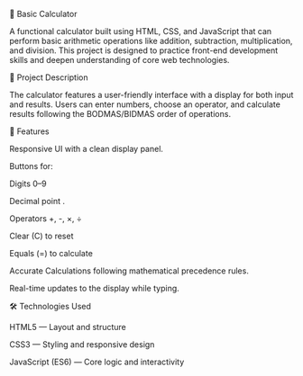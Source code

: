 🧮 Basic Calculator

A functional calculator built using HTML, CSS, and JavaScript that can perform basic arithmetic operations like addition, subtraction, multiplication, and division.
This project is designed to practice front-end development skills and deepen understanding of core web technologies.

📜 Project Description

The calculator features a user-friendly interface with a display for both input and results. Users can enter numbers, choose an operator, and calculate results following the BODMAS/BIDMAS order of operations.

🚀 Features

Responsive UI with a clean display panel.

Buttons for:

Digits 0–9

Decimal point .

Operators +, -, ×, ÷

Clear (C) to reset

Equals (=) to calculate

Accurate Calculations following mathematical precedence rules.

Real-time updates to the display while typing.

🛠️ Technologies Used

HTML5 — Layout and structure

CSS3 — Styling and responsive design

JavaScript (ES6) — Core logic and interactivity
